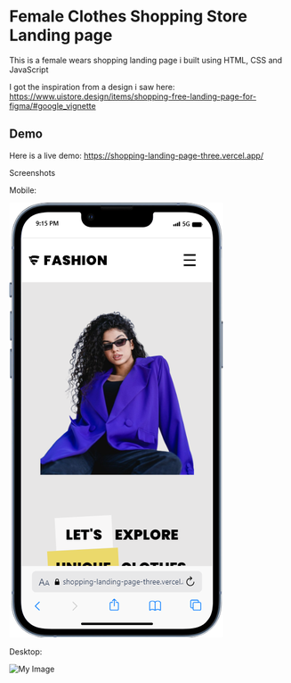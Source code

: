 # Female Clothes Shopping Store Landing page

This is a female wears shopping landing page i built using HTML, CSS and JavaScript

I got the inspiration from a design i saw here:
https://www.uistore.design/items/shopping-free-landing-page-for-figma/#google_vignette

## Demo

Here is a live demo:
https://shopping-landing-page-three.vercel.app/

Screenshots

Mobile:

![My Image](/img/demo/mobile.png)

Desktop:

![My Image](/img/demo/desktop.png.png)
